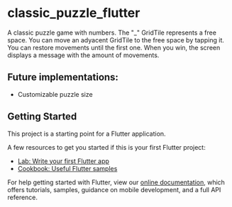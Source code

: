 # classic_puzzle_flutter

A classic puzzle game with numbers.
The "\_" GridTile represents a free space. You can move an adyacent GridTile to the free space by tapping it.
You can restore movements until the first one. When you win, the screen displays a message with the amount of movements.

## Future implementations:

- Customizable puzzle size

## Getting Started

This project is a starting point for a Flutter application.

A few resources to get you started if this is your first Flutter project:

- [Lab: Write your first Flutter app](https://flutter.dev/docs/get-started/codelab)
- [Cookbook: Useful Flutter samples](https://flutter.dev/docs/cookbook)

For help getting started with Flutter, view our
[online documentation](https://flutter.dev/docs), which offers tutorials,
samples, guidance on mobile development, and a full API reference.
